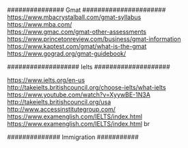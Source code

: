   ############### Gmat ######################
https://www.mbacrystalball.com/gmat-syllabus <BR>
https://www.mba.com/ <BR>
https://www.gmac.com/gmat-other-assessments <BR>
https://www.princetonreview.com/business/gmat-information <BR>
https://www.kaptest.com/gmat/what-is-the-gmat <BR>
https://www.gograd.org/gmat-guidebook/ <BR>
  
  ################### Ielts ####################
  
  https://www.ielts.org/en-us <BR>
  http://takeielts.britishcouncil.org/choose-ielts/what-ielts <BR>
  https://www.youtube.com/watch?v=XyywBE-1N3A   <BR> 
  http://takeielts.britishcouncil.org/usa <BR>
  http://www.accessinstitutegroup.com/ <BR>
  https://www.examenglish.com/IELTS/index.html <BR>
  https://www.examenglish.com/IELTS/index.html br
  
  ############## Immigration ###########
  
